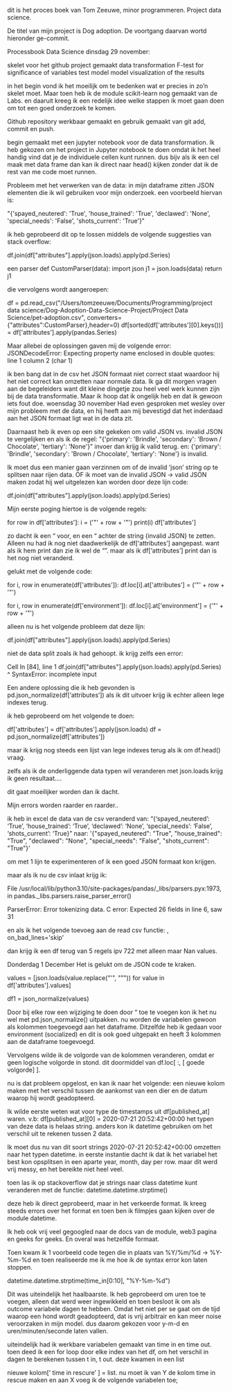 dit is het proces boek van Tom Zeeuwe, minor programmeren.
Project data science.

De titel van mijn project is Dog adoption.
De voortgang daarvan wortd hieronder ge-commit.

Processbook Data Science
dinsdag 29 november:

skelet voor het github project gemaakt
data transformation
F-test for significance of variables
test model
model
visualization of the results

in het begin vond ik het moeilijk om te bedenken wat er precies in zo’n skelet moet. Maar toen heb ik de module scikit-learn nog gemaakt van de Labs. en daaruit kreeg ik een redelijk idee welke stappen ik moet gaan doen om tot een goed onderzoek te komen. 

Github repository  werkbaar gemaakt en gebruik gemaakt van git add, commit en push. 

begin gemaakt met een jupyter notebook voor de data transformation.
Ik heb gekozen om het project in Jupyter notebook te doen omdat ik het
heel handig vind dat je de individuele cellen kunt runnen. dus bijv als ik een
cel maak met data frame dan kan ik direct naar head() kijken zonder dat ik
de rest van me code moet runnen. 

Probleem met het verwerken van de data: in mijn dataframe zitten JSON elementen die ik wil gebruiken voor mijn onderzoek. een voorbeeld hiervan is: 

"{'spayed_neutered': 'True', 'house_trained': 'True', 'declawed': 'None', 'special_needs': 'False', 'shots_current': 'True'}"

ik heb geprobeerd dit op te lossen middels de volgende suggesties van stack overflow:


df.join(df["attributes"].apply(json.loads).apply(pd.Series)


een parser
def CustomParser(data):
   import json
   j1 = json.loads(data)
   return j1

die vervolgens wordt aangeroepen:

df = pd.read_csv("/Users/tomzeeuwe/Documents/Programming/project data science/Dog-Adoption-Data-Science-Project/Project Data Science/pet-adoption.csv", converters={"attributes":CustomParser},header=0)
df[sorted(df['attributes'][0].keys())] = df['attributes'].apply(pandas.Series)

Maar allebei de oplossingen gaven mij de volgende error:
JSONDecodeError: Expecting property name enclosed in double quotes: line 1 column 2 (char 1)

ik ben bang dat in de csv het JSON formaat niet correct staat waardoor hij het niet correct kan omzetten naar normale data. Ik ga dit morgen vragen aan de begeleiders want dit kleine dingetje zou heel veel werk kunnen zijn bij de data transformatie. 
Maar ik hoop dat ik ongelijk heb en dat ik gewoon iets fout doe.
woensdag 30 november
Had even gesproken met wesley over mijn probleem met de data, en hij heeft aan mij bevestigd dat het inderdaad aan het JSON formaat ligt wat in de data zit. 

Daarnaast heb ik even op een site gekeken om valid JSON vs. invalid JSON te vergelijken en als ik de regel:
"{'primary': 'Brindle', 'secondary': 'Brown / Chocolate', 'tertiary': 'None'}" invoer dan krijg ik valid terug.
en:
{'primary': 'Brindle', 'secondary': 'Brown / Chocolate', 'tertiary': 'None'}
is invalid. 

Ik moet dus een manier gaan verzinnen om of de invalid ‘json’ string op te splitsen naar rijen data. 
OF
ik moet van de invalid JSON -> valid JSON maken zodat hij wel uitgelezen kan worden door deze lijn code:

df.join(df["attributes"].apply(json.loads).apply(pd.Series)


Mijn eerste poging hiertoe is de volgende regels:

for row in df['attributes']:
   i = ('"' + row + '"')
   print(i)
df['attributes']

zo dacht ik een “ voor, en een “ achter de string {invalid JSON} te zetten. Alleen nu had ik nog niet daadwerkelijk de df[‘attributes’] aangepast. want als ik hem print dan zie ik wel de “”. maar als ik df[‘attributes’] print dan is het nog niet veranderd. 

gelukt met de volgende code:

for i, row in enumerate(df['attributes']):
   df.loc[i].at['attributes'] = ('"' + row + '"')
 
for i, row in enumerate(df['environment']):
   df.loc[i].at['environment'] = ('"' + row + '"')

alleen nu is het volgende probleem dat deze lijn:

df.join(df["attributes"].apply(json.loads).apply(pd.Series)

niet de data split zoals ik had gehoopt. 
ik krijg zelfs een error: 

 Cell In [84], line 1
    df.join(df["attributes"].apply(json.loads).apply(pd.Series)
                                                               ^
SyntaxError: incomplete input

Een andere oplossing die ik heb gevonden is pd.json_normalize(df[‘attributes’])
als ik dit uitvoer krijg ik echter alleen lege indexes terug. 

ik heb geprobeerd om het volgende te doen:

df['attributes'] = df['attributes'].apply(json.loads)
df = pd.json_normalize(df['attributes'])

maar ik krijg nog steeds een lijst van lege indexes terug als ik om df.head() vraag. 



zelfs als ik de onderliggende data typen wil veranderen met json.loads krijg ik geen resultaat….

dit gaat moeilijker worden dan ik dacht.

Mijn errors worden raarder en raarder.. 

ik heb in excel de data van de csv veranderd
 van:
“{‘spayed_neutered’: ‘True’, ‘house_trained’: ‘True’, ‘declawed’: ‘None’, ‘special_needs’: ‘False’, ‘shots_current’: ‘True}”
naar:
'{"spayed_neutered": "True", "house_trained": "True", "declawed": "None", "special_needs": "False", "shots_current": "True"}'

om met 1 lijn te experimenteren of ik een goed JSON formaat kon krijgen. 

maar als ik nu de csv inlaat krijg ik:

File /usr/local/lib/python3.10/site-packages/pandas/_libs/parsers.pyx:1973, in pandas._libs.parsers.raise_parser_error()

ParserError: Error tokenizing data. C error: Expected 26 fields in line 6, saw 31

en als ik het volgende toevoeg aan de read csv functie: , on_bad_lines='skip'

dan krijg ik een df terug van 5 regels ipv 722 met alleen maar Nan values.


Donderdag 1 December
Het is gelukt om de JSON code te kraken.

values = [json.loads(value.replace("'", "\"")) for value in df['attributes'].values]
 
df1 = json_normalize(values)

Door bij elke row een wijziging te doen door “ toe te voegen kon ik het nu wel met pd.json_normalize() uitpakken. nu worden de variabelen gewoon als kolommen toegevoegd aan het dataframe. Ditzelfde heb ik gedaan voor environment (socialized) en dit is ook goed uitgepakt en heeft 3 kolommen aan de dataframe toegevoegd. 

Vervolgens wilde ik de volgorde van de kolommen veranderen, omdat er geen logische volgorde in stond. dit doormiddel van df.loc[ :, [ goede volgorde] ].

nu is dat probleem opgelost, en kan ik naar het volgende: een nieuwe kolom maken met het verschil tussen de aankomst van een dier en de datum waarop hij wordt geadopteerd. 

Ik wilde eerste weten wat voor type de timestamps uit df[published_at] waren.
v.b: df[published_at][0] = 2020-07-21 20:52:42+00:00
het typen van deze data is helaas string. anders kon ik datetime gebruiken om het verschil uit te rekenen tussen 2 data. 

Ik moet dus nu van dit soort strings 2020-07-21 20:52:42+00:00 omzetten naar het typen datetime. 
in eerste instantie dacht ik dat ik het variabel het best kon opsplitsen in een aparte year, month, day per row. maar dit werd vrij messy, en het bereikte niet heel veel. 

toen las ik op stackoverflow dat je strings naar class datetime kunt veranderen met de functie: datetime.datetime.strptime() 

deze heb ik direct geprobeerd, maar in het verkeerde format. 
Ik kreeg steeds errors over het format en toen ben ik filmpjes gaan kijken over de module datetime. 

Ik heb ook vrij veel gegoogled naar de docs van de module, web3 pagina en geeks for geeks. En overal was hetzelfde formaat. 

Toen kwam ik 1 voorbeeld code tegen die in plaats van %Y/%m/%d -> %Y-%m-%d
en toen realiseerde me ik me hoe ik de syntax error kon laten stoppen. 

datetime.datetime.strptime(time_in[0:10], "%Y-%m-%d")

Dit was uiteindelijk het haalbaarste. Ik heb geprobeerd om uren toe te voegen, alleen dat werd weer ingewikkeld en toen besloot ik om als outcome variabele dagen te hebben. Omdat het niet per se gaat om de tijd waarop een hond wordt geadopteerd, dat is vrij arbitrair en kan meer noise veroorzaken in mijn model. dus daarom gekozen voor y-m-d en uren/minuten/seconde laten vallen. 

uiteindelijk had ik werkbare variabelen gemaakt van time in en time out. 
toen deed ik een for loop door elke index van het df,
om het verschil in dagen te berekenen tussen t in, t out.
deze kwamen in een list

nieuwe kolom[‘ time in rescure’ ] = list. 
nu moet ik van Y de kolom time in rescue maken
en aan X voeg ik de volgende variabelen toe;
